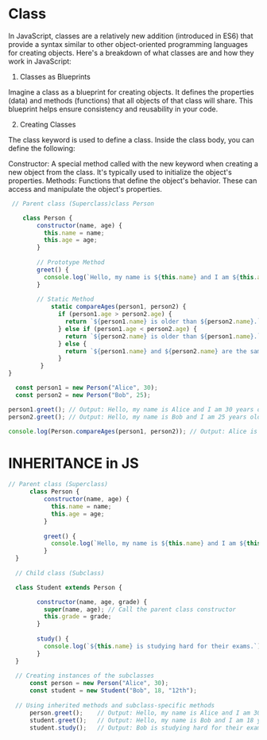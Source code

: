 # Class

In JavaScript, classes are a relatively new addition (introduced in ES6) that provide a syntax similar to other object-oriented programming languages for creating objects. Here's a breakdown of what classes are and how they work in JavaScript:

1. Classes as Blueprints

Imagine a class as a blueprint for creating objects. It defines the properties (data) and methods (functions) that all objects of that class will share.  This blueprint helps ensure consistency and reusability in your code.

2. Creating Classes

The class keyword is used to define a class. Inside the class body, you can define the following:

Constructor: A special method called with the new keyword when creating a new object from the class. It's typically used to initialize the object's properties.
Methods: Functions that define the object's behavior. These can access and manipulate the object's properties.
``` JavaScript
 // Parent class (Superclass)class Person

    class Person {
        constructor(name, age) {
          this.name = name;
          this.age = age;
        }
    
        // Prototype Method
        greet() {
          console.log(`Hello, my name is ${this.name} and I am ${this.age} years old.`);
        }
  
        // Static Method
            static compareAges(person1, person2) {
              if (person1.age > person2.age) {
                return `${person1.name} is older than ${person2.name}.`;
              } else if (person1.age < person2.age) {
                return `${person2.name} is older than ${person1.name}.`;
              } else {
                return `${person1.name} and ${person2.name} are the same age.`;
              }
         }
}

  const person1 = new Person("Alice", 30);
  const person2 = new Person("Bob", 25);

person1.greet(); // Output: Hello, my name is Alice and I am 30 years old.
person2.greet(); // Output: Hello, my name is Bob and I am 25 years old.

console.log(Person.compareAges(person1, person2)); // Output: Alice is older than Bob.
```

# INHERITANCE in JS
``` JavaScript
// Parent class (Superclass)
      class Person {
          constructor(name, age) {
            this.name = name;
            this.age = age;
          }
        
          greet() {
            console.log(`Hello, my name is ${this.name} and I am ${this.age} years old.`);
          }
  }
  
  // Child class (Subclass)

  class Student extends Person {

        constructor(name, age, grade) {
          super(name, age); // Call the parent class constructor
          this.grade = grade;
        }
      
        study() {
          console.log(`${this.name} is studying hard for their exams.`);
        }
  }
  
  // Creating instances of the subclasses
      const person = new Person("Alice", 30);
      const student = new Student("Bob", 18, "12th");
      
  // Using inherited methods and subclass-specific methods
      person.greet();    // Output: Hello, my name is Alice and I am 30 years old.
      student.greet();   // Output: Hello, my name is Bob and I am 18 years old.
      student.study();   // Output: Bob is studying hard for their exams.
  ```
